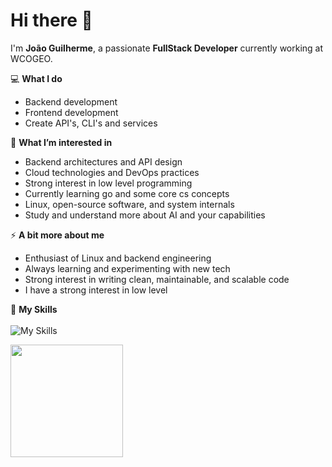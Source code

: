 # Hi there 👋

I'm **João Guilherme**, a passionate **FullStack Developer** currently working at WCOGEO. 

💻 **What I do**  
- Backend development
- Frontend development
- Create API's, CLI's and services

🌱 **What I’m interested in**  
- Backend architectures and API design  
- Cloud technologies and DevOps practices
- Strong interest in low level programming
- Currently learning go and some core cs concepts
- Linux, open-source software, and system internals
- Study and understand more about AI and your capabilities

⚡ **A bit more about me**  
- Enthusiast of Linux and backend engineering  
- Always learning and experimenting with new tech  
- Strong interest in writing clean, maintainable, and scalable code
- I have a strong interest in low level
  
🚀 **My Skills**<br><br>
![My Skills](https://go-skill-icons.vercel.app/api/icons?i=c,python,html,css,js,ts,react,nodejs,nest,go,postgres,linux,docker,git,arch,neovim&perline=4)

<a href="https://github.com/JoaoGuilherme2909" title="Github stats de joao guilherme dos santos">
  <img height="180em" src="https://github-readme-stats.vercel.app/api?username=JoaoGuilherme2909&theme=dracula&show_icons=true" />
</a>
